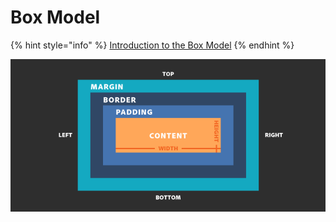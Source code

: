 # Box Model

{% hint style="info" %}
[Introduction to the Box Model](https://www.linkedin.com/learning/css-essential-training-3/introduction-to-the-box-model)
{% endhint %}

![](../.gitbook/assets/1-2jzwpwh9xo_qllhepygqma.png)

